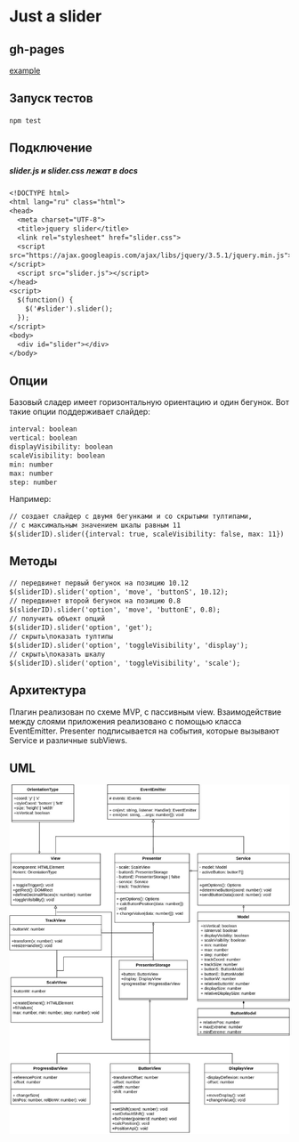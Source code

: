 # Just a slider
## gh-pages
[example](https://gamabuntat.github.io/metalamp-4-step/)
## Запуск тестов
`npm test`
## Подключение
##### slider.js и slider.css лежат в docs

    <!DOCTYPE html>
    <html lang="ru" class="html">
    <head>
      <meta charset="UTF-8">
      <title>jquery slider</title>
      <link rel="stylesheet" href="slider.css">
      <script src="https://ajax.googleapis.com/ajax/libs/jquery/3.5.1/jquery.min.js"></script>
      <script src="slider.js"></script>
    </head>
    <script>
      $(function() {
        $('#slider').slider();
      });
    </script>
    <body>
      <div id="slider"></div>
    </body>

## Опции
Базовый сладер имеет горизонтальную ориентацию и один бегунок.
Вот такие опции поддерживает слайдер:

    interval: boolean
    vertical: boolean
    displayVisibility: boolean
    scaleVisibility: boolean
    min: number
    max: number
    step: number

Например:

    // создает слайдер с двумя бегунками и со скрытыми тултипами,
    // с максимальным значением шкалы равным 11
    $(sliderID).slider({interval: true, scaleVisibility: false, max: 11})

## Методы
    // передвинет первый бегунок на позицию 10.12
    $(sliderID).slider('option', 'move', 'buttonS', 10.12);
    // передвинет второй бегунок на позицию 0.8
    $(sliderID).slider('option', 'move', 'buttonE', 0.8);
    // получить объект опций
    $(sliderID).slider('option', 'get'); 
    // скрыть\показать тултипы
    $(sliderID).slider('option', 'toggleVisibility', 'display');
    // скрыть\показать шкалу
    $(sliderID).slider('option', 'toggleVisibility', 'scale');

## Архитектура
Плагин реализован по схеме MVP, с пассивным view.
Взаимодействие между слоями приложения реализовано с помощью класса EventEmitter. Presenter подписывается на события, которые вызывают Service и различные subViews.

## UML
![](./UML.jpg)
